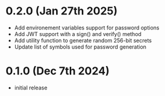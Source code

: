 # 0.2.0 (Jan 27th 2025)

- Add environement variables support for password options
- Add JWT support with a sign() and verify() method
- Add utility function to generate random 256-bit secrets
- Update list of symbols used for password generation

# 0.1.0 (Dec 7th 2024)

- initial release
